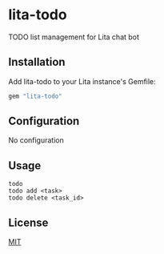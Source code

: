 # lita-todo

TODO list management for Lita chat bot

## Installation

Add lita-todo to your Lita instance's Gemfile:

``` ruby
gem "lita-todo"
```

## Configuration

No configuration

## Usage

    todo
    todo add <task>
    todo delete <task_id>

## License

[MIT](http://opensource.org/licenses/MIT)
